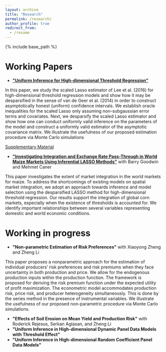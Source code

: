 ```yaml
---
layout: archive
title: "Research"
permalink: /research/
author_profile: true
redirect_from:
  - /resume
---
```


{% include base_path %}

Working Papers
======

* [__"Uniform Inference for High-dimensional Threshold Regression"__](https://hongqiangyan.github.io/files/Uniform_Inference_in_High_Dimensional_Threshold_Regression_Models.pdf)

In this paper, we study the scaled Lasso estimator of Lee et al. (2016) for high-dimensional threshold regression models and show how it may be desparsified in the sense of van de Geer et al. (2014) in order to construct asymptotically honest (uniform) confidence intervals. We establish oracle inequalities for the scaled Lasso only assuming non-subgaussian error terms and covariates. Next, we desparsify the scaled Lasso estimator and show how one can conduct uniformly valid inference on the parameters of the model and construct a uniformly valid estimator of the asymptotic covariance matrix. We illustrate the usefulness of our proposed estimation procedure via Monte Carlo simulations

[Supplementary Material](https://github.com/hongqiangyan/desparsified_Lasso_threshold_reg)

* [__"Investigating Integration and Exchange Rate Pass-Through in World Maize Markets Using
Inferential LASSO Methods"__](https://hongqiangyan.github.io/files/Investigating_Integration_and_Exchange_Rate_Pass-Through_in_World_Maize_Markets_Using_Inferential_LASSO.pdf)  with Barry Goodwin and Mehmet Caner

This paper investigates the extent of market integration in the world markets for maize. To address the shortcomings of existing models on spatial market integration, we adopt an approach towards inference and model selection using the desparsified LASSO method for high-dimensional threshold regression. Our results support the integration of global corn markets, especially when the existence of thresholds is accounted for. We identify important relationships between several variables representing domestic and world economic conditions.


Working in progress
======

* __"Non-parametric Estimation of Risk Preferences"__ with Xiaoyong Zheng and Zheng Li

This paper proposes a nonparametric approach for the estimation of individual producers’ risk preferences and risk premiums when they face uncertainty in both production and price. We allow for the endogenous production inputs within the production function. The framework is proposed for deriving the risk premium function under the expected utility of profit maximization. The econometric model accommodates production risk, price risk, and producer heterogeneity simultaneously. This is done by the series method in the presence of instrumental variables. We illustrate the usefulness of our proposed non-parametric procedure via Monte Carlo simulations.

* __"Effects of Soil Erosion on Mean Yield and Production Risk"__ with  Roderick Rejesus, Serkan Aglasan, and Zheng Li
* __"Uniform Inference in High-dimensional Dynamic Panel Data Models with Threshold Effect"__
* __"Uniform Inference in High-dimensional Random Coefficient Panel Data Models"__

